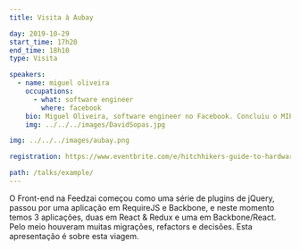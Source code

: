 ```yaml
---
title: Visita à Aubay

day: 2019-10-29
start_time: 17h20
end_time: 18h10
type: Visita

speakers:
  - name: miguel oliveira
    occupations:
      - what: software engineer
        where: facebook
    bio: Miguel Oliveira, software engineer no Facebook. Concluiu o MIEIC em 2010. Iniciou o doutoramento no mesmo ano e fez estágios na Google e Facebook durante o mesmo. Em 2017, interrompeu o doutoramento para trabalhar no Facebook full-time. Participou em inúmeros concursos de programação desde o ensino secundário e conquistou uma medalha de ouro no SWERC 2009, o nosso concurso Europeu da ACM.
    img: ../../../images/DavidSopas.jpg

img: ../../../images/aubay.png

registration: https://www.eventbrite.com/e/hitchhikers-guide-to-hardware-maintenance-tickets-51765175032

path: /talks/example/
---
```


O Front-end na Feedzai começou como uma série de plugins de jQuery, passou por uma aplicação em RequireJS e Backbone, e neste momento temos 3 aplicações, duas em React & Redux e uma em Backbone/React. Pelo meio houveram muitas migrações, refactors e decisões. Esta apresentação é sobre esta viagem.
